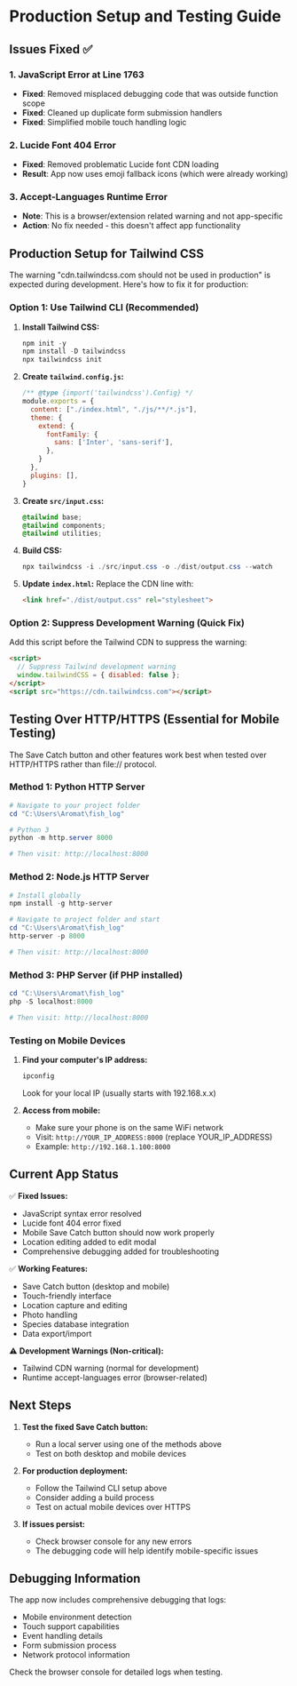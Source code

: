 # Production Setup and Testing Guide

## Issues Fixed ✅

### 1. JavaScript Error at Line 1763
- **Fixed**: Removed misplaced debugging code that was outside function scope
- **Fixed**: Cleaned up duplicate form submission handlers
- **Fixed**: Simplified mobile touch handling logic

### 2. Lucide Font 404 Error
- **Fixed**: Removed problematic Lucide font CDN loading
- **Result**: App now uses emoji fallback icons (which were already working)

### 3. Accept-Languages Runtime Error
- **Note**: This is a browser/extension related warning and not app-specific
- **Action**: No fix needed - this doesn't affect app functionality

## Production Setup for Tailwind CSS

The warning "cdn.tailwindcss.com should not be used in production" is expected during development. Here's how to fix it for production:

### Option 1: Use Tailwind CLI (Recommended)

1. **Install Tailwind CSS:**
   ```powershell
   npm init -y
   npm install -D tailwindcss
   npx tailwindcss init
   ```

2. **Create `tailwind.config.js`:**
   ```javascript
   /** @type {import('tailwindcss').Config} */
   module.exports = {
     content: ["./index.html", "./js/**/*.js"],
     theme: {
       extend: {
         fontFamily: {
           sans: ['Inter', 'sans-serif'],
         },
       }
     },
     plugins: [],
   }
   ```

3. **Create `src/input.css`:**
   ```css
   @tailwind base;
   @tailwind components;
   @tailwind utilities;
   ```

4. **Build CSS:**
   ```powershell
   npx tailwindcss -i ./src/input.css -o ./dist/output.css --watch
   ```

5. **Update `index.html`:**
   Replace the CDN line with:
   ```html
   <link href="./dist/output.css" rel="stylesheet">
   ```

### Option 2: Suppress Development Warning (Quick Fix)

Add this script before the Tailwind CDN to suppress the warning:
```html
<script>
  // Suppress Tailwind development warning
  window.tailwindCSS = { disabled: false };
</script>
<script src="https://cdn.tailwindcss.com"></script>
```

## Testing Over HTTP/HTTPS (Essential for Mobile Testing)

The Save Catch button and other features work best when tested over HTTP/HTTPS rather than file:// protocol.

### Method 1: Python HTTP Server
```powershell
# Navigate to your project folder
cd "C:\Users\Aromat\fish_log"

# Python 3
python -m http.server 8000

# Then visit: http://localhost:8000
```

### Method 2: Node.js HTTP Server
```powershell
# Install globally
npm install -g http-server

# Navigate to project folder and start
cd "C:\Users\Aromat\fish_log"
http-server -p 8000

# Then visit: http://localhost:8000
```

### Method 3: PHP Server (if PHP installed)
```powershell
cd "C:\Users\Aromat\fish_log"
php -S localhost:8000

# Then visit: http://localhost:8000
```

### Testing on Mobile Devices

1. **Find your computer's IP address:**
   ```powershell
   ipconfig
   ```
   Look for your local IP (usually starts with 192.168.x.x)

2. **Access from mobile:**
   - Make sure your phone is on the same WiFi network
   - Visit: `http://YOUR_IP_ADDRESS:8000` (replace YOUR_IP_ADDRESS)
   - Example: `http://192.168.1.100:8000`

## Current App Status

✅ **Fixed Issues:**
- JavaScript syntax error resolved
- Lucide font 404 error fixed
- Mobile Save Catch button should now work properly
- Location editing added to edit modal
- Comprehensive debugging added for troubleshooting

✅ **Working Features:**
- Save Catch button (desktop and mobile)
- Touch-friendly interface
- Location capture and editing
- Photo handling
- Species database integration
- Data export/import

⚠️ **Development Warnings (Non-critical):**
- Tailwind CDN warning (normal for development)
- Runtime accept-languages error (browser-related)

## Next Steps

1. **Test the fixed Save Catch button:**
   - Run a local server using one of the methods above
   - Test on both desktop and mobile devices

2. **For production deployment:**
   - Follow the Tailwind CLI setup above
   - Consider adding a build process
   - Test on actual mobile devices over HTTPS

3. **If issues persist:**
   - Check browser console for any new errors
   - The debugging code will help identify mobile-specific issues

## Debugging Information

The app now includes comprehensive debugging that logs:
- Mobile environment detection
- Touch support capabilities
- Event handling details
- Form submission process
- Network protocol information

Check the browser console for detailed logs when testing.
